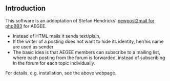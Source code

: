 ## Introduction

This software is an addoptation of Stefan Hendricks' [newpost2mail for phpBB3](http://henmedia.de/index.php?option=com_content&task=view&id=14&Itemid=35) for AEGEE.

* Instead of HTML mails it sends text/plain,
* If the writer of a posting does not want to hide its identity, her/his name are used as sender
* The basic idea is that AEGEE members can subscribe to a mailing list, where each posting from the forum is forwarded, instead of subscribing in the forum for each topic individually.

For details, e.g. installation, see the above webpage.
